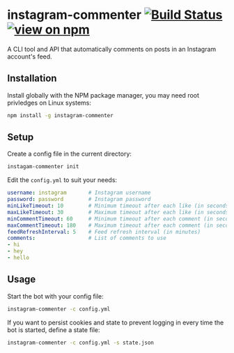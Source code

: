 # instagram-commenter [![Build Status](https://travis-ci.com/octavetoast/instagram-commenter.svg?branch=main)](https://travis-ci.com/octavetoast/instagram-commenter) [![view on npm](http://img.shields.io/npm/v/instagram-commenter.svg)](https://www.npmjs.org/package/instagram-commenter)

A CLI tool and API that automatically comments on posts in an Instagram account's feed.

## Installation

Install globally with the NPM package manager, you may need root privledges on Linux systems:

```Bash
npm install -g instagram-commenter
```

## Setup

Create a config file in the current directory:

```Bash
instagam-commenter init
```

Edit the `config.yml` to suit your needs:

```YAML
username: instagram       # Instagram username
password: password        # Instagram password
minLikeTimeout: 10        # Minimum timeout after each like (in seconds)
maxLikeTimeout: 30        # Maximum timeout after each like (in seconds)
minCommentTimeout: 60     # Minimum timeout after each comment (in seconds)
maxCommentTimeout: 180    # Maximum timeout after each comment (in seconds)
feedRefreshInterval: 5    # Feed refresh interval (in minutes)
comments:                 # List of comments to use
- hi
- hey
- hello
```

## Usage

Start the bot with your config file:

```Bash
instagram-commenter -c config.yml
```

If you want to persist cookies and state to prevent logging in every time the bot is started, define a state file:

```Bash
instagram-commenter -c config.yml -s state.json
```





